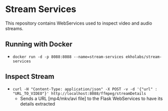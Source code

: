 # Stream Services
This repository contains WebServices used to inspect video and audio streams.

## Running with Docker

* ```docker run -d -p 8088:8088 --name=stream-services ekholabs/stream-services```

## Inspect Stream

* ```curl -H "Content-Type: application/json" -X POST -v -d '{"url" : "URL_TO_VIDEO"}' http://localhost:8088/ffmpeg/streamDetails```
  - Sends a URL [mp4/mkv/avi file] to the Flask WebServices to have its details extracted
